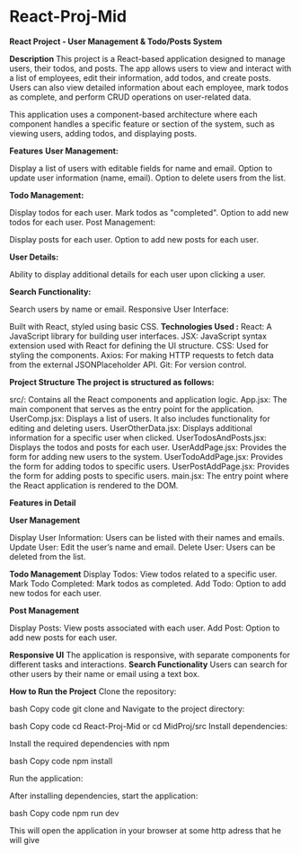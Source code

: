 # React-Proj-Mid
**React Project - User Management & Todo/Posts System**

**Description**
This project is a React-based application designed to manage users, their todos, and posts. The app allows users to view and interact with a list of employees, edit their information, add todos, and create posts. Users can also view detailed information about each employee, mark todos as complete, and perform CRUD operations on user-related data.

This application uses a component-based architecture where each component handles a specific feature or section of the system, such as viewing users, adding todos, and displaying posts.

**Features**
**User Management:**

Display a list of users with editable fields for name and email.
Option to update user information (name, email).
Option to delete users from the list.

**Todo Management:**

Display todos for each user.
Mark todos as "completed".
Option to add new todos for each user.
Post Management:

Display posts for each user.
Option to add new posts for each user.

**User Details:**

Ability to display additional details for each user upon clicking a user.

**Search Functionality:**

Search users by name or email.
Responsive User Interface:

Built with React, styled using basic CSS.
**Technologies Used :**
React: A JavaScript library for building user interfaces.
JSX: JavaScript syntax extension used with React for defining the UI structure.
CSS: Used for styling the components.
Axios: For making HTTP requests to fetch data from the external JSONPlaceholder API.
Git: For version control.

**Project Structure
The project is structured as follows:**

src/: Contains all the React components and application logic.
App.jsx: The main component that serves as the entry point for the application.
UserComp.jsx: Displays a list of users. It also includes functionality for editing and deleting users.
UserOtherData.jsx: Displays additional information for a specific user when clicked.
UserTodosAndPosts.jsx: Displays the todos and posts for each user.
UserAddPage.jsx: Provides the form for adding new users to the system.
UserTodoAddPage.jsx: Provides the form for adding todos to specific users.
UserPostAddPage.jsx: Provides the form for adding posts to specific users.
main.jsx: The entry point where the React application is rendered to the DOM.

**Features in Detail**

**User Management**

Display User Information: Users can be listed with their names and emails.
Update User: Edit the user’s name and email.
Delete User: Users can be deleted from the list.

**Todo Management**
Display Todos: View todos related to a specific user.
Mark Todo Completed: Mark todos as completed.
Add Todo: Option to add new todos for each user.

**Post Management**

Display Posts: View posts associated with each user.
Add Post: Option to add new posts for each user.

**Responsive UI**
The application is responsive, with separate components for different tasks and interactions.
**Search Functionality**
Users can search for other users by their name or email using a text box.


**How to Run the Project**
Clone the repository:

bash
Copy code
git clone and
Navigate to the project directory:

bash
Copy code
cd React-Proj-Mid or cd MidProj/src 
Install dependencies:

Install the required dependencies with npm 

bash
Copy code
npm install

Run the application:

After installing dependencies, start the application:

bash
Copy code
npm run dev

This will open the application in your browser at some http adress that he will give
